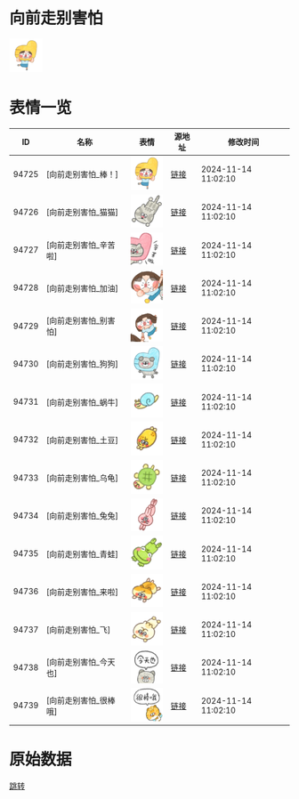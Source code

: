 # 向前走别害怕

<img src="./cover.png" height="60" alt="cover" />

# 表情一览

|ID|名称|表情|源地址|修改时间|
|----|----|----|----|----|
|94725|[向前走别害怕_棒！]|<img src="./pic/094725_%5B向前走别害怕_棒！%5D.png" height="60" alt="棒！"/>|[链接](https://i0.hdslb.com/bfs/garb/7a7c95ea6ed953ecc37025859d61d3e4863d334d.png)|2024-11-14 11:02:10|
|94726|[向前走别害怕_猫猫]|<img src="./pic/094726_%5B向前走别害怕_猫猫%5D.png" height="60" alt="猫猫"/>|[链接](https://i0.hdslb.com/bfs/garb/d1bf05feca0c2f914314c2a5894a687c15d87508.png)|2024-11-14 11:02:10|
|94727|[向前走别害怕_辛苦啦]|<img src="./pic/094727_%5B向前走别害怕_辛苦啦%5D.png" height="60" alt="辛苦啦"/>|[链接](https://i0.hdslb.com/bfs/garb/a7633e819b061c053110a050d3694f027d08f538.png)|2024-11-14 11:02:10|
|94728|[向前走别害怕_加油]|<img src="./pic/094728_%5B向前走别害怕_加油%5D.png" height="60" alt="加油"/>|[链接](https://i0.hdslb.com/bfs/garb/9fdf97260923f0057f2e8c32d6f02f90e47af525.png)|2024-11-14 11:02:10|
|94729|[向前走别害怕_别害怕]|<img src="./pic/094729_%5B向前走别害怕_别害怕%5D.png" height="60" alt="别害怕"/>|[链接](https://i0.hdslb.com/bfs/garb/d1e61de5f99c18ce45f9092bc3b35c542a45d41b.png)|2024-11-14 11:02:10|
|94730|[向前走别害怕_狗狗]|<img src="./pic/094730_%5B向前走别害怕_狗狗%5D.png" height="60" alt="狗狗"/>|[链接](https://i0.hdslb.com/bfs/garb/ff211cb0548359bd5826dd5665a99b149ce3f5bf.png)|2024-11-14 11:02:10|
|94731|[向前走别害怕_蜗牛]|<img src="./pic/094731_%5B向前走别害怕_蜗牛%5D.png" height="60" alt="蜗牛"/>|[链接](https://i0.hdslb.com/bfs/garb/ed074565bed245aeb35ff0457b5fc4ba3e50be69.png)|2024-11-14 11:02:10|
|94732|[向前走别害怕_土豆]|<img src="./pic/094732_%5B向前走别害怕_土豆%5D.png" height="60" alt="土豆"/>|[链接](https://i0.hdslb.com/bfs/garb/0669a79db5ad240773289e02566c8168215ba3cc.png)|2024-11-14 11:02:10|
|94733|[向前走别害怕_乌龟]|<img src="./pic/094733_%5B向前走别害怕_乌龟%5D.png" height="60" alt="乌龟"/>|[链接](https://i0.hdslb.com/bfs/garb/07ca0d9f60c22062d56c79003477ad88708e0247.png)|2024-11-14 11:02:10|
|94734|[向前走别害怕_兔兔]|<img src="./pic/094734_%5B向前走别害怕_兔兔%5D.png" height="60" alt="兔兔"/>|[链接](https://i0.hdslb.com/bfs/garb/cb303e24a0ae48b3902f90243c6538d7c2451dea.png)|2024-11-14 11:02:10|
|94735|[向前走别害怕_青蛙]|<img src="./pic/094735_%5B向前走别害怕_青蛙%5D.png" height="60" alt="青蛙"/>|[链接](https://i0.hdslb.com/bfs/garb/d2028ea0649626d9fcab52b8fcd74b63b8835d7f.png)|2024-11-14 11:02:10|
|94736|[向前走别害怕_来啦]|<img src="./pic/094736_%5B向前走别害怕_来啦%5D.png" height="60" alt="来啦"/>|[链接](https://i0.hdslb.com/bfs/garb/0d8679651d975f9d8839e651ceda545590c59bd1.png)|2024-11-14 11:02:10|
|94737|[向前走别害怕_飞]|<img src="./pic/094737_%5B向前走别害怕_飞%5D.png" height="60" alt="飞"/>|[链接](https://i0.hdslb.com/bfs/garb/7bb523e52bbb5bb7dafdbbada3348a10d481de78.png)|2024-11-14 11:02:10|
|94738|[向前走别害怕_今天也]|<img src="./pic/094738_%5B向前走别害怕_今天也%5D.png" height="60" alt="今天也"/>|[链接](https://i0.hdslb.com/bfs/garb/ccfdb98a413caf4d91876692bd9ee8d4033439d9.png)|2024-11-14 11:02:10|
|94739|[向前走别害怕_很棒哦]|<img src="./pic/094739_%5B向前走别害怕_很棒哦%5D.png" height="60" alt="很棒哦"/>|[链接](https://i0.hdslb.com/bfs/garb/f281b2bafaf498e585551cb9974d1f562fb8ad2a.png)|2024-11-14 11:02:10|

# 原始数据

[跳转](./raw.json)

